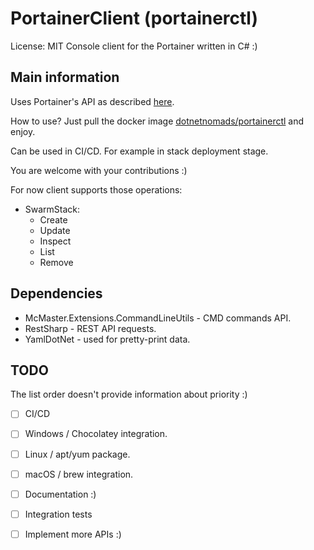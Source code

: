 # PortainerClient (portainerctl)
License: MIT
Console client for the Portainer written in C# :)
## Main information
Uses Portainer's API as described [here](https://app.swaggerhub.com/apis/deviantony/Portainer/1.23.0/).

How to use?
Just pull the docker image [dotnetnomads/portainerctl](https://hub.docker.com/r/dotnetnomads/portainerctl)  and enjoy.

Can be used in CI/CD.  For example in stack deployment stage.

You are welcome with your contributions :)

For now client supports those operations:
  - SwarmStack:
     - Create
     - Update
     - Inspect
     - List
     - Remove
## Dependencies
- McMaster.Extensions.CommandLineUtils - CMD commands API.
- RestSharp - REST API requests.
- YamlDotNet - used for pretty-print data.
## TODO
The list order doesn't provide information about priority :)
 - [ ] CI/CD
 - [ ] Windows / Chocolatey integration.
 - [ ] Linux / apt/yum package.
 - [ ] macOS / brew integration.
 - [ ] Documentation :)
 - [ ] Integration tests
 - [ ] Implement more APIs :)

